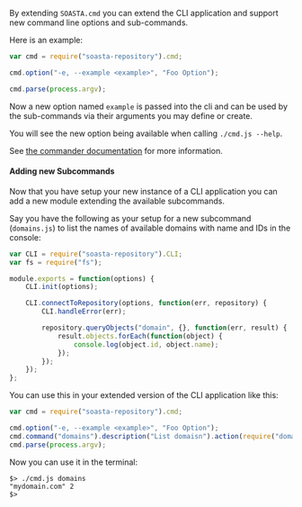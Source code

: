 By extending `SOASTA.cmd` you can extend the CLI application and support new command line options and sub-commands.

Here is an example:

```js
var cmd = require("soasta-repository").cmd;

cmd.option("-e, --example <example>", "Foo Option");

cmd.parse(process.argv);
```

Now a new option named `example` is passed into the cli and can be used by the sub-commands via their arguments you may define or create.

You will see the new option being available when calling `./cmd.js --help`.

See [the commander documentation](https://www.npmjs.com/package/commander) for more information.

#### Adding new Subcommands

Now that you have setup your new instance of a CLI application you can add a new module extending the available subcommands.

Say you have the following as your setup for a new subcommand (`domains.js`) to list the names of available domains with
name and IDs in the console:

```js
var CLI = require("soasta-repository").CLI;
var fs = require("fs");

module.exports = function(options) {
    CLI.init(options);

    CLI.connectToRepository(options, function(err, repository) {
        CLI.handleError(err);

        repository.queryObjects("domain", {}, function(err, result) {
            result.objects.forEach(function(object) {
			    console.log(object.id, object.name);
            });
        });
    });
};
```

You can use this in your extended version of the CLI application like this:

```js
var cmd = require("soasta-repository").cmd;

cmd.option("-e, --example <example>", "Foo Option");
cmd.command("domains").description("List domaisn").action(require("domains.js"));
cmd.parse(process.argv);
```

Now you can use it in the terminal:

```shell
$> ./cmd.js domains
"mydomain.com" 2
$>
```
